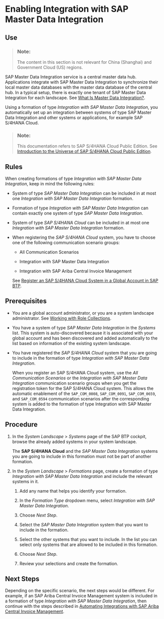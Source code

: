 <!-- loio9743f20380de4f9f99385cf3737b59b7 -->

# Enabling Integration with SAP Master Data Integration



<a name="loio9743f20380de4f9f99385cf3737b59b7__section_kpl_4jf_lcc"/>

## Use

> ### Note:  
> The content in this section is not relevant for China \(Shanghai\) and Government Cloud \(US\) regions.

SAP Master Data Integration service is a central master data hub. Applications integrate with SAP Master Data Integration to synchronize their local master data databases with the master data database of the central hub. In a typical setup, there is exactly one tenant of SAP Master Data Integration for each landscape. See [What Is Master Data Integration?](https://help.sap.com/docs/master-data-integration/sap-master-data-integration-prod/what-is-master-data-integration?version=CLOUD).

Using a formation of type *Integration with SAP Master Data Integration*, you automatically set up an integration between systems of type SAP Master Data Integration and other systems or applications, for example SAP S/4HANA Cloud.

> ### Note:  
> This documentation refers to SAP S/4HANA Cloud Public Edition. See [Introduction to the Universe of SAP S/4HANA Cloud Public Edition](https://help.sap.com/docs/SAP_S4HANA_CLOUD/f77dde055ecb4541b57787d362c46a36/2962fce53eef47b4b3a8e6c945adafbe.html).



<a name="loio9743f20380de4f9f99385cf3737b59b7__section_jvz_4jf_lcc"/>

## Rules

When creating formations of type *Integration with SAP Master Data Integration*, keep in mind the following rules:

-   System of type *SAP Master Data Integration* can be included in at most one *Integration with SAP Master Data Integration* formation.

-   Formation of type *Integration with SAP Master Data Integration* can contain exactly one system of type *SAP Master Data Integration*.

-   System of type *SAP S/4HANA Cloud* can be included in at most one *Integration with SAP Master Data Integration* formation.

-   When registering the *SAP S/4HANA Cloud* system, you have to choose one of the following communication scenario groups:

    -   All Communication Scenarios

    -   Integration with SAP Master Data Integration

    -   Integration with SAP Ariba Central Invoice Management


    See [Register an SAP S/4HANA Cloud System in a Global Account in SAP BTP](register-an-sap-s-4hana-cloud-system-in-a-global-account-in-sap-btp-28171b6.md).




<a name="loio9743f20380de4f9f99385cf3737b59b7__section_znb_p1c_dwb"/>

## Prerequisites

-   You are a global account administrator, or you are a system landscape administrator. See [Working with Role Collections](../50-administration-and-ops/working-with-role-collections-393ea0b.md).

-   You have a system of type *SAP Master Data Integration* in the *Systems* list. This system is auto-discovered because it is associated with your global account and has been discovered and added automatically to the list based on information of the existing system landscape.

-   You have registered the *SAP S/4HANA Cloud* system that you are going to include in the formation of type *Integration with SAP Master Data Integration*.

    When you register an SAP S/4HANA Cloud system, use the *All Communication Scenarios* or the *Integration with SAP Master Data Integration* communication scenario groups when you get the registration token for the SAP S/4HANA Cloud system. This allows the automatic enablement of the `SAP_COM_0008`, `SAP_COM_0091`, `SAP_COM_0659`, and `SAP_COM_0594` communication scenarios after the corresponding system is added to the formation of type Integration with SAP Master Data Integration.




<a name="loio9743f20380de4f9f99385cf3737b59b7__section_v4q_p1c_dwb"/>

## Procedure

1.  In the *System Landscape* \> *Systems* page of the SAP BTP cockpit, browse the already added systems in your system landscape.

    The **SAP S/4HANA Cloud** and the *SAP Master Data Integration* systems you are going to include in this formation must not be part of another formation.

2.  In the *System Landscape* \> *Formations* page, create a formation of type *Integration with SAP Master Data Integration* and include the relevant systems in it.

    1.  Add any name that helps you identify your formation.

    2.  In the *Formation Type* dropdown menu, select *Integration with SAP Master Data Integration*.

    3.  Choose *Next Step*.

    4.  Select the *SAP Master Data Integration* system that you want to include in the formation.

    5.  Select the other systems that you want to include. In the list you can select only systems that are allowed to be included in this formation.

    6.  Choose *Next Step*.

    7.  Review your selections and create the formation.





<a name="loio9743f20380de4f9f99385cf3737b59b7__section_iqx_d2y_fdc"/>

## Next Steps

Depending on the specific scenario, the next steps would be different. For example, if an SAP Ariba Central Invoice Management system is included in a formation of type *Integration with SAP Master Data Integration*, then continue with the steps described in [Automating Integrations with SAP Ariba Central Invoice Management](automating-integrations-with-sap-ariba-central-invoice-management-27ca5c2.md).

